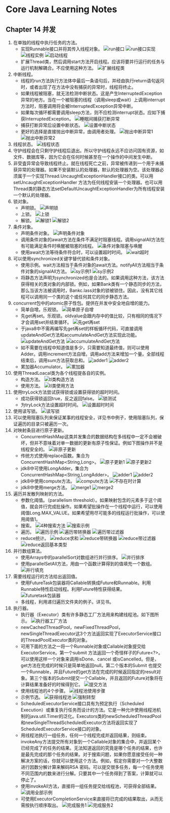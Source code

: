 # Core Java Learning Notes

## Chapter 14 并发
1. 在单独的线程中执行任务的方法。
    - 实现Runnable接口并将其传入线程对象。
    ![run接口](https://ws1.sinaimg.cn/large/e2989da6ly1ftl1x053ksj205g02n748.jpg)
    ![run接口实现](https://ws1.sinaimg.cn/large/e2989da6ly1ftl1xbd2haj207500tq2t.jpg)
    ![线程实例](https://ws1.sinaimg.cn/large/e2989da6ly1ftl1xm49wyj205f00uq2s.jpg)
    ![启动线程](https://ws1.sinaimg.cn/large/e2989da6ly1ftl1xv5bdaj202b00pdfm.jpg)
    - 扩展Thread类，然后调用start方法开启线程。应该将要并行运行的任务与运行机制解耦合。不应使用这种方法。
    ![扩展线程类](https://ws1.sinaimg.cn/large/e2989da6ly1ftl208dc08j206b04jwek.jpg)
2. 中断线程。
    - 线程的run方法执行方法体中最后一条语句后，并经由执行return语句返冋时，或者出现了在方法中没有捕获的异常时，线程将终止。
    - 如果线程被阻塞，就无法检测中断状态。这是产生InterruptedException异常的地方。当在一个被阻塞的线程（调用sleep或wait）上调用interrupt方法时，阻塞调用将会被InterruptedException异常中断。
    - 如果每次循环都需要调用sleep方法，则不应检测interrupt状态。应如下捕获InterruptedException。
    ![睡眠间捕获打断异常](https://ws1.sinaimg.cn/large/e2989da6ly1ftl2tmsgnkj20ao0ch0tt.jpg)
    - 捕获打断异常后设置中断状态。
    ![设置中断状态](https://ws1.sinaimg.cn/large/e2989da6ly1ftl2vnl52jj20fg04f0t3.jpg)
    - 更好的选择是直接抛出中断异常，由调用者处理。
    ![抛出中断异常1](https://ws1.sinaimg.cn/large/e2989da6ly1ftl2xjb0qjj209c01hgll.jpg)
    ![抛出中断异常2](https://ws1.sinaimg.cn/large/e2989da6ly1ftl2xseqg9j203h029mx0.jpg)
3. 线程状态。
![线程状态](https://ws1.sinaimg.cn/large/e2989da6ly1ftl5jg47thj20d10jydnu.jpg)
4. 守护线程会在只剩守护线程后退出。所以守护线程永远不应访问固有资源，如文件、数据库等，因为它会在任何时候甚至在一个操作的中间发生中断。
5. 非受査异常会导致线程终止。就在线程死亡之前，异常被传递到一个用于未捕获异常的处理器。如果不安装默认的处理器，默认的处理器为空。该处理器必须属于一个实现Thread.UncaughtExceptionHandler接口的类。可以用setUncaughtExceptionHandler 方法为任何线程安装一个处理器。也可以用Thread类的静态方法setDefaultUncaughtExceptionHandler为所有线程安装一个默认的处理器。
6. 锁对象。
    - 声明锁。
    ![声明锁](https://ws1.sinaimg.cn/large/e2989da6ly1ftl8i52n8fj20jw024mxg.jpg)
    - 上锁。
    ![上锁](https://ws1.sinaimg.cn/large/e2989da6ly1ftl8ih8gxgj20f206x3zr.jpg)
    - 解锁。
    ![解锁1](https://ws1.sinaimg.cn/large/e2989da6ly1ftl8iqhw2lj205000u0si.jpg)
    ![解锁2](https://ws1.sinaimg.cn/large/e2989da6ly1ftl8j1kb0hj204m026745.jpg)
7. 条件对象。
    - 声明条件对象。
    ![声明条件对象](https://ws1.sinaimg.cn/large/e2989da6ly1ftl908zf6uj20a506caaf.jpg)
    - 调用条件对象的await方法在条件不满足时阻塞线程。调用signalAll方法在有可能满足条件时唤醒被阻塞的线程。
    ![条件对象阻塞与唤醒](https://ws1.sinaimg.cn/large/e2989da6ly1ftl92zms3ij20aj09uwf9.jpg)
    - 使用await方法等待条件符合时，可以设置超时时间。
    ![wait超时](https://ws1.sinaimg.cn/large/e2989da6ly1ftrzgrp1jkj209s00pglk.jpg)
8. 可以使用synchronized关键字替代锁和条件对象。
    - 使用示例。wait方法相当于条件对象的await方法。notifyAll方法相当于条件对象的signalAll方法。
    ![sy示例1](https://ws1.sinaimg.cn/large/e2989da6ly1ftm8g3oukij20js053wfa.jpg)
    ![sy示例2](https://ws1.sinaimg.cn/large/e2989da6ly1ftm8gfhnahj20dv04i74s.jpg)
    - 将静态方法声明为synchronized也是合法的。如果调用这种方法，该方法获得相关的类对象的内部锁。例如，如果Bank类有一个静态同步的方法，那么当该方法被调用时，Bankc.lass对象的锁被锁住。因此，没有其它线程可以调用同一个类的这个或任何其它的同步静态方法。
9. concurrent包中的atomic原子性包。提供在并发中安全地自增的能力。
    - 简单自增。乐观锁。
    ![简单原子自增](https://ws1.sinaimg.cn/large/e2989da6ly1ftojjm4k60j20bk01ydg3.jpg)
    - 先get再set。乐观锁。oldvalue会跟内存中的值比较，只有相同的情况下才会调用set并结束循环。
    ![先get再set](https://ws1.sinaimg.cn/large/e2989da6ly1ftojrk94drj20b902o74m.jpg)
    - 于java8中不需再编写先get再set的样板循环代码，可直接调用updateAndGet方法和accumulateAndGet方法实现此功能。
    ![updateAndGet方法](https://ws1.sinaimg.cn/large/e2989da6ly1ftojwimhmuj20al00zdft.jpg)
    ![accumulateAndGet方法](https://ws1.sinaimg.cn/large/e2989da6ly1ftojwyr6arj209u00w749.jpg)
    - 如不需要在线程中知道值是多少，只需要知道最终值，则可以使用Adder。调用increment方法自增。调用add方法来增加一个量。全部线程结束后，调用sum方法获取总和。
    ![adder1](https://ws1.sinaimg.cn/large/e2989da6ly1ftrnqc7twjj208j02n3yn.jpg)
    ![adder2](https://ws1.sinaimg.cn/large/e2989da6ly1ftrnqoxfwxj208803v0st.jpg)
    - 累加器Accumulator。
    ![累加器](https://ws1.sinaimg.cn/large/e2989da6ly1ftrnsf9xyyj20ca022mxd.jpg)
10. 使用ThreadLoacal类为各个线程提各自的实例。
    - 构造方法。
    ![tl类构造方法](https://ws1.sinaimg.cn/large/e2989da6ly1ftrys2ksmwj20ei01eaad.jpg)
    - 使用方法。
    ![tl类使用方法](https://ws1.sinaimg.cn/large/e2989da6ly1ftrysm5cojj20bn00tmx5.jpg)
11. 使用tryLock方法尝试获得锁或设置获得锁的超时时间。
    - 成功获得锁返回true，反之返回false。
    ![锁测试](https://ws1.sinaimg.cn/large/e2989da6ly1ftrzjwubm5j207c055jrq.jpg)
    - 为tryLock方法设置超时时间。
    ![设置超时时间](https://ws1.sinaimg.cn/large/e2989da6ly1ftrzl28mrxj20bb00raa1.jpg)
12. 使用读写锁。
![读写锁](https://ws1.sinaimg.cn/large/e2989da6ly1ftrzptrc4fj20dx0fotbd.jpg)
13. 可以使用阻塞队列来保证某事的线程安全，详见书中例子，使用阻塞队列，保证遍历的目录只被遍历一次。
14. 对映射条目进行原子更新。
    - ConcurrentHashMap这类并发集合的数据结构在多线程中一定不会被破坏，但并不意味着对单一数据的更新有原子性保证。例如下图操作并不是线程安全的。
    ![非原子更新](https://ws1.sinaimg.cn/large/e2989da6ly1ftt4nkim4gj20cy01yglz.jpg)
    - 传统方式使用replace函数。集合为ConcurrentHashMap<String,Long>。
    ![原子更新1](https://ws1.sinaimg.cn/large/e2989da6ly1ftt9jmkh9ej206201wdfq.jpg)
    ![原子更新2](https://ws1.sinaimg.cn/large/e2989da6ly1ftt9jzeurtj20aj01fmxb.jpg)
    - jdk8中可使用LongAdder。集合为ConcurrentHashMap<String,LongAdder>。
    ![adder1](https://ws1.sinaimg.cn/large/e2989da6ly1fttbmvhls7j208d0193yk.jpg)
    ![adder2](https://ws1.sinaimg.cn/large/e2989da6ly1fttbmzex5aj20av00pgll.jpg)
    - jdk8中使用compute方法。
    ![compute方法](https://ws1.sinaimg.cn/large/e2989da6ly1fttbo3fhxej20av00p0so.jpg)
    ![不存在时计算](https://ws1.sinaimg.cn/large/e2989da6ly1fttc3is38sj20cm00m3yi.jpg)
    - jdk8中使用merge方法。
    ![merge1](https://ws1.sinaimg.cn/large/e2989da6ly1fttc51g2spj20fw00nq30.jpg)
    ![merge2](https://ws1.sinaimg.cn/large/e2989da6ly1fttc592566j206m00pq2t.jpg)
15. 遍历并发散列映射的方法。
    - 参数化阈值。（parallelism threshold）。如果映射包含的元素多于这个阈值，就会并行完成批操作。如果希望批操作在一个线程中运行，可以使用阈值Long.MAX_VALUE。如果希望用尽可能多的线程运行批操作，可以使用阈值1。
    - 搜索。
    ![4种搜索方法](https://ws1.sinaimg.cn/large/e2989da6ly1ftv4dz4akxj20fw02ndgt.jpg)
    ![搜索示例](https://ws1.sinaimg.cn/large/e2989da6ly1ftv4ertdktj20ek00p74b.jpg)
    - 遍历。
    ![遍历示例](https://ws1.sinaimg.cn/large/e2989da6ly1ftv4l9u6jyj20ag01awej.jpg)
    ![遍历带转换器](https://ws1.sinaimg.cn/large/e2989da6ly1ftv4lvg2e7j209701ut8v.jpg)
    ![遍历带过滤器](https://ws1.sinaimg.cn/large/e2989da6ly1ftv4qubxp9j20f701ugm1.jpg)
    - reduce统计。
    ![reduce求和](https://ws1.sinaimg.cn/large/e2989da6ly1ftv6oh2w5lj20aq00st8o.jpg)
    ![reduce带转换器](https://ws1.sinaimg.cn/large/e2989da6ly1ftv6t7ynyyj209h0203yr.jpg)
    ![reduce带过滤器](https://ws1.sinaimg.cn/large/e2989da6ly1ftv6tjjim2j208i02174e.jpg)
    ![reduce返回基本类型](https://ws1.sinaimg.cn/large/e2989da6ly1ftv6uyhpw5j20ay02l74s.jpg)
16. 并行数组算法。
    - 使用Arrays中的parallelSort对数组进行并行排序。
    ![并行排序](https://ws1.sinaimg.cn/large/e2989da6ly1fu247562fcj20dq00s74b.jpg)
    - 使用parallelSetAll方法，用由一个函数计算得到的值填充一个数组。
    ![并行填充](https://ws1.sinaimg.cn/large/e2989da6ly1fu24a13g9lj20bu01faa7.jpg)
17. 需要线程运行的方法给出返回值。
    - 使用FutureTask包装器将Callable转换成Future和Runnable。利用Runnable特性启动线程。利用Future特性获得结果。
    ![futuretask包装器](https://ws1.sinaimg.cn/large/e2989da6ly1fu3av6j9d6j20dw03t750.jpg)
    - 多线程，利用递归遍历文件夹的例子。详见书。
20. 执行器。
    - 执行器（Executor）类有许多静态工厂方法用来构建线程池。如下图所示。
    ![执行器工厂方法](https://ws1.sinaimg.cn/large/e2989da6ly1fu3gfvxte3j20p707a0w2.jpg)
    - newCachedThreadPool，newFixedThreadPool，newSingleThreadExecutor这3个方法返回实现了ExecutorService接口的ThreadPoolExecutor类的对象。
    - 可用下面的方法之一将一个Runnable对象或Callable对象提交给ExecutorService。第一个submit 方法返回一个奇怪样子的Future<?>。可以使用这样一个对象来调用isDone、cancel 或isCancelled。但是，get方法在完成的时候只是简单地返回null。第二个版本的Submit 也提交一个Runnable，并且Future的get方法在完成的时候返回指定的result对象。第三个版本的Submit提交一个Callable，并且返回的Future对象将在计算结果准备好的时候得到它。
    ![提交方法](https://ws1.sinaimg.cn/large/e2989da6ly1fu3gn3g5scj208m01zglu.jpg)
    - 使用线程池的4个步骤。
    ![线程池使用步骤](https://ws1.sinaimg.cn/large/e2989da6ly1fu3gptbc9uj20q7052abw.jpg)
    - 示例节选。
    ![获得线程池](https://ws1.sinaimg.cn/large/e2989da6ly1fu3greganoj20g102q3z2.jpg)
    ![强制转型](https://ws1.sinaimg.cn/large/e2989da6ly1fu3gsg8xhsj20f000o74c.jpg)
    - ScheduledExecutorService接口具有为预定执行（Scheduled Execution）或重复执行任务而设计的方法。它是一种允许使用线程池机制的java.util.Timer的泛化。Executors类的newScheduledThreadPool和newSingleThreadScheduledExecutor方法将返回实现了ScheduledExecutorService接口的对象。
    - 用线程池执行一组任务，任何一个线程完成并返回结果，则结束。invokeAny方法提交所有对象到一个Callable对象的集合中，并返回某个已经完成了的任务的结果。无法知道返回的究竟是哪个任务的结果，也许是最先完成的那个任务的结果。对于搜索问题，如果你愿意接受任何一种解决方案的话，你就可以使用这个方法。例如，假定你需要对一个大整数进行因数分解计算来解码RSA 密码。可以提交很多任务，每一个任务使用不同范围内的数来进行分解。只要其中一个任务得到了答案，计算就可以停止了。
    - 使用invokeAll方法，直接将一组任务提交给线程池，可获得全部结果。
    ![调用全部示例](https://ws1.sinaimg.cn/large/e2989da6ly1fu3hfxg9m3j20b202njrs.jpg)
    - 可使用ExecutorCompletionService来直接将已完成的结果取出，从而无需按执行顺序取出。
    ![完成服务1](https://ws1.sinaimg.cn/large/e2989da6ly1fu3hwo5w8mj20h401ct94.jpg)
    ![完成服务2](https://ws1.sinaimg.cn/large/e2989da6ly1fu3hwyyaf7j208h01g3yl.jpg)
